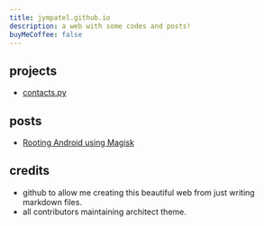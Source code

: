 ```yaml
---
title: jympatel.github.io
description: a web with some codes and posts!
buyMeCoffee: false
---
```


## projects
* [contacts.py](/projects/contacts.md)  

## posts  
* [Rooting Android using Magisk](/posts/22.07.22-rooting_android_phone/info.md)
## credits
* github to allow me creating this beautiful web from just writing markdown files.  
* all contributors maintaining architect theme.  